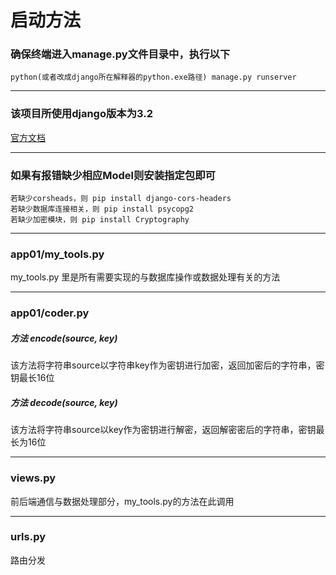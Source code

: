 # 启动方法

### 确保终端进入manage.py文件目录中，执行以下
```
python(或者改成django所在解释器的python.exe路径) manage.py runserver
```
***
### 该项目所使用django版本为3.2
[官方文档](https://docs.djangoproject.com/zh-hans/3.0/)
***
### 如果有报错缺少相应Model则安装指定包即可
```
若缺少corsheads，则 pip install django-cors-headers
若缺少数据库连接相关，则 pip install psycopg2
若缺少加密模块，则 pip install Cryptography
```
***
### app01/my_tools.py
my_tools.py 里是所有需要实现的与数据库操作或数据处理有关的方法
***
### app01/coder.py
##### 方法 encode(source, key)
该方法将字符串source以字符串key作为密钥进行加密，返回加密后的字符串，密钥最长16位
##### 方法 decode(source, key)
该方法将字符串source以key作为密钥进行解密，返回解密密后的字符串，密钥最长为16位
***
### views.py
前后端通信与数据处理部分，my_tools.py的方法在此调用
***
### urls.py
路由分发


